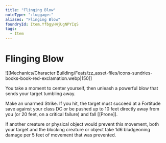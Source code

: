 ```yaml
---
title: "Flinging Blow"
noteType: ":luggage:"
aliases: "Flinging Blow"
foundryId: Item.YfbgyH4jUgNPYIqS
tags:
  - Item
---
```


# Flinging Blow
![[Mechanics/Character Building/Feats/zz_asset-files/icons-sundries-books-book-red-exclamation.webp|150]]

You take a moment to center yourself, then unleash a powerful blow that sends your target tumbling away.

Make an unarmed Strike. If you hit, the target must succeed at a Fortitude save against your class DC or be pushed up to 10 feet directly away from you (or 20 feet, on a critical failure) and fall [[Prone]].

If another creature or physical object would prevent this movement, both your target and the blocking creature or object take 1d6 bludgeoning damage per 5 feet of movement that was prevented.
